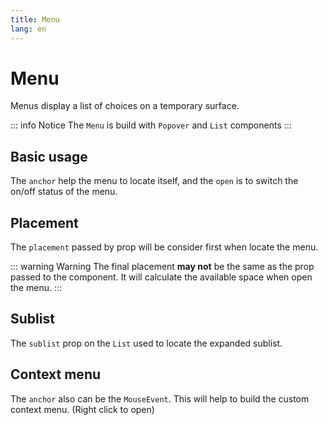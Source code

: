 ```yaml
---
title: Menu
lang: en
---
```


# Menu

Menus display a list of choices on a temporary surface.

::: info Notice
The `Menu` is build with `Popover` and `List` components
:::

## Basic usage

The `anchor` help the menu to locate itself, and the `open` is to switch the on/off status of the menu.

<demo src="../../../example/menu/basic.vue" />

## Placement

The `placement` passed by prop will be consider first when locate the menu.

<demo src="../../../example/menu/placement.vue" />

::: warning Warning
The final placement **may not** be the same as the prop passed to the component. It will calculate the available space when open the menu.
:::

## Sublist

The `sublist` prop on the `List` used to locate the expanded sublist.

<demo src="../../../example/menu/sublist.vue" />

## Context menu

The `anchor` also can be the `MouseEvent`. This will help to build the custom context menu. (Right click to open)

<demo src="../../../example/menu/context.vue" />
